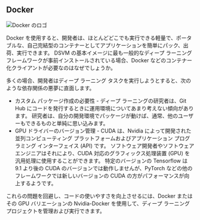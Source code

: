 ## <a name="docker"></a>Docker

![Docker のロゴ](../media/3-image1.PNG)

Docker を使用すると、開発者は、ほとんどどこでも実行できる軽量で、ポータブルな、自己完結型のコンテナーとしてアプリケーションを簡単にパック、出荷、実行できます。 DSVM の基本イメージに最も一般的なディープ ラーニング フレームワークが事前インストールされている場合、Docker などのコンテナー化クライアントが必要なのはなぜでしょうか。

多くの場合、開発者はディープ ラーニング タスクを実行しようとすると、次のような依存関係の悪夢に直面します。 

- カスタム パッケージ作成の必要性 - ディープ ラーニングの研究者は、Git Hub にコードを発行するときに運用環境についてあまり考えない傾向があります。 研究者は、自分の開発環境でパッケージが動けば、通常、他のユーザーもできるものと単純に思い込みます。
- GPU ドライバーのバージョン管理 - CUDA は、Nvidia によって開発された並列コンピューティング プラットフォームおよびアプリケーション プログラミング インターフェイス (API) です。 ソフトウェア開発者やソフトウェア エンジニアはそれにより、CUDA 対応のグラフィックス処理装置 (GPU) を汎用処理に使用することができます。 特定のバージョンの Tensorflow は 9.1 より後の CUDA のバージョンでは動作しませんが、PyTorch などの他のフレームワークでは新しいバージョンの CUDA の方がパフォーマンスが向上するようです。

これらの問題を回避し、コードの使いやすさを向上させるには、Docker またはその GPU バリエーションの Nvidia-Docker を使用して、ディープ ラーニング プロジェクトを管理および実行できます。 

<!--Quiz 
What is CUDA? 
What versioning issues do deep learning engineers deal with? -->